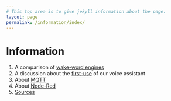 ```yaml
---
# This top area is to give jekyll information about the page.
layout: page
permalink: /information/index/
---
```


# Information
1. A comparison of [wake-word engines](wake-word-engine-comparrison.md)
2. A discussion about the [first-use](first-use.md) of our voice assistant
3. About [MQTT](mqtt.md)
4. About [Node-Red](node-red.md)
5. [Sources](source-links.md)
